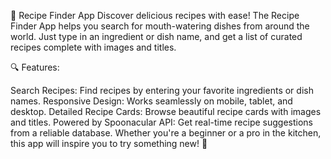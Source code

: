 🍳 Recipe Finder App
Discover delicious recipes with ease! The Recipe Finder App helps you search for mouth-watering dishes from around the world. Just type in an ingredient or dish name, and get a list of curated recipes complete with images and titles.

🔍 Features:

Search Recipes: Find recipes by entering your favorite ingredients or dish names.
Responsive Design: Works seamlessly on mobile, tablet, and desktop.
Detailed Recipe Cards: Browse beautiful recipe cards with images and titles.
Powered by Spoonacular API: Get real-time recipe suggestions from a reliable database.
Whether you're a beginner or a pro in the kitchen, this app will inspire you to try something new! 🚀
